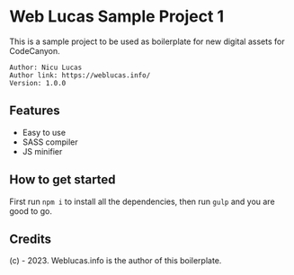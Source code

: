 # Web Lucas Sample Project 1
This is a sample project to be used as boilerplate for new digital assets for CodeCanyon.

```
Author: Nicu Lucas
Author link: https://weblucas.info/
Version: 1.0.0
```

## Features
- Easy to use
- SASS compiler
- JS minifier

## How to get started
First run `npm i` to install all the dependencies, then run `gulp` and you are good to go.

## Credits
(c) - 2023. Weblucas.info is the author of this boilerplate.
